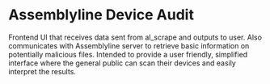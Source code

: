 # Assemblyline Device Audit

Frontend UI that receives data sent from al_scrape and outputs to user. Also communicates with Assemblyline server to
retrieve basic information on potentially malicious files. Intended to provide a user friendly, simplified interface
where the general public can scan their devices and easily interpret the results.
